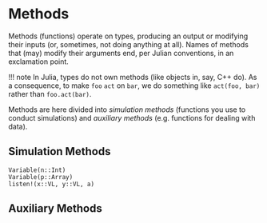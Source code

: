 # Methods

Methods (functions) operate on types, producing an output or modifying their inputs (or, sometimes, not doing anything at all). Names of methods that (may) modify their arguments end, per Julian conventions, in an exclamation point.

!!! note
    In Julia, types do not own methods (like objects in, say, C++ do). As a consequence, to make `foo` `act` on `bar`, we do something like `act(foo, bar)` rather than `foo.act(bar)`.

Methods are here divided into *simulation methods* (functions you use to conduct simulations) and *auxiliary methods* (e.g. functions for dealing with data).


## Simulation Methods

```@docs
Variable(n::Int)
Variable(p::Array)
listen!(x::VL, y::VL, a)
```


## Auxiliary Methods
